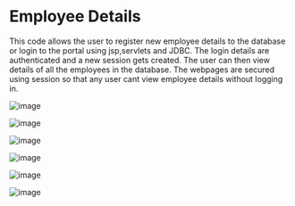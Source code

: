 # Employee Details
This code allows the user to register new employee details to the database or login to the portal using jsp,servlets and JDBC. The login details are authenticated and a new session gets created. The user can then view details of all the employees in the database. 
The webpages are secured using session so that any user cant view employee details without logging in.


![image](https://user-images.githubusercontent.com/62565739/126196336-5d11db12-80bc-4e2e-a585-6ab58b6ec7da.png)


![image](https://user-images.githubusercontent.com/62565739/126196497-dc4888a3-4355-4986-bb2e-0c9968cf7ea1.png)


![image](https://user-images.githubusercontent.com/62565739/126196568-47ecb8f3-8ca5-434f-8df4-5b864c832f36.png)


![image](https://user-images.githubusercontent.com/62565739/126196622-f36a3299-bb2a-4164-b47e-b96f8f1e82a8.png)


![image](https://user-images.githubusercontent.com/62565739/126196686-63938d58-1449-4df7-841e-897bddbd6940.png)


![image](https://user-images.githubusercontent.com/62565739/126196754-904e0c26-2f0a-4ab1-b07c-44605226c6b9.png)
